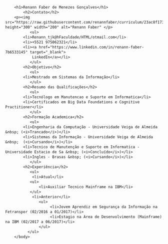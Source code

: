 <!DOCTYPE html>
<html lang="pt-br">
    <head>
       <meta charset="utf-8">
       <meta name="description"content="Curriculo Renann Faber">
       <title>Renann Faber de Menezes Goncalves</title>
    <style>
        h2{color: darkslategray}
        </style>
    </head>
    <body>
             
        <h1>Renann Faber de Menezes Gonçalves</h1>
            <h2>Contato</h2> 
        <p><img src="https://raw.githubusercontent.com/renannfaber/curriculum/23ac8f1732d56d90406abd89c489bcf0fa8d77b0/eu.jpg" height="300" width="200" alt="Renann Faber" </p>
               <ul>
            <li>Renann_tjk@hFaculdade/HTML/otmail.com</li>	
            <li>+5521 975062321</li>
            <li><a href="https://www.linkedin.com/in/renann-faber-7b6533145" target="_blank">
                LinkedIn</a></li>
               </ul>
            <h2>Objetivo</h2>
               <ul>
            <li>Mestrado em Sistemas da Informação</li>
               </ul>
            <h2>Resumo das Qualificações</h2>
               <ul>
            <li>Tecnólogo em Manutencao e Suporte em Informatica</li>
            <li>Certificados em Big Data Foundations e Cognitive Practitioner</li>
               </ul>    
            <h2>Formação Academica</h2>
               <ul>
            <li>Engenharia da Computação - Universidade Veiga de Almeida &nbsp; (<i>Trancado</i>)</li>
            <li>Sistemas da Informação - Universidade Veiga de Almeida &nbsp;  (<i>Cursando</i>)</li>
            <li>Tecnico de Manutenção e Suporte em Informatica - Universidade Estacio de Sa &nbsp; (<i>Concluído</i>)</li>
            <li>Ingles - Brasas &nbsp; (<i>Cursando</i>)</li>
               </ul>
            <h2>Experiência</h2> 
               <ul>
                <li>Atual</li>
               <ul>
                   <li>Auxiliar Tecnico Mainframe na IBM</li>
               </ul>
                <li>Anterior</li>
                   <ul>
                        <li>Jovem Aprendiz em Segurança da Informação na Fetranspor (02/2016 a 01/2017)</li>
                        <li>Estagio na Area de Desenvolvimento (Mainframe) na IBM (02/2017 a 06/2017)</li>
                   </ul>
              </ul>
        </body>
</html>

